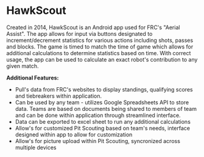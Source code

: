 HawkScout
========

Created in 2014, HawkScout is an Android app used for FRC's "Aerial Assist". The app allows for input via buttons designated to increment/decrement statistics for various actions including shots, passes and blocks. The game is timed to match the time of game which allows for additional calculations to determine statistics based on time. With correct usage, the app can be used to calculate an exact robot's contribution to any given match. 

**Additional Features:**
* Pull's data from FRC's websites to display standings, qualifying scores and tiebreakers within application.
* Can be used by any team - utilizes Google Spreadsheets API to store data. Teams are based on documents being shared to members of team and can be done within application through streamlined interface. 
* Data can be exported to excel sheet to run any additional calculations
* Allow's for customized Pit Scouting based on team's needs, interface designed within app to allow for customization
* Allow's for picture upload within Pit Scouting, syncronized across multiple devices
